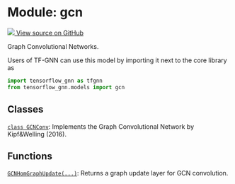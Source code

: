 # Module: gcn

<!-- Insert buttons and diff -->

<a target="_blank" href="https://github.com/tensorflow/gnn/tree/master/tensorflow_gnn/models/gcn/__init__.py">
<img src="https://www.tensorflow.org/images/GitHub-Mark-32px.png" /> View source
on GitHub </a>

Graph Convolutional Networks.

Users of TF-GNN can use this model by importing it next to the core library as

```python
import tensorflow_gnn as tfgnn
from tensorflow_gnn.models import gcn
```

## Classes

[`class GCNConv`](./gcn/GCNConv.md): Implements the Graph Convolutional Network
by Kipf&Welling (2016).

## Functions

[`GCNHomGraphUpdate(...)`](./gcn/GCNHomGraphUpdate.md): Returns a graph update
layer for GCN convolution.
